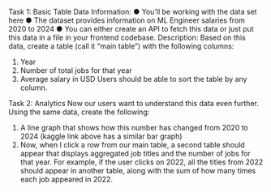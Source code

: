 Task 1: Basic Table
Data Information:
  ● You’ll be working with the data set here
  ● The dataset provides information on ML Engineer salaries from 2020 to 2024
  ● You can either create an API to fetch this data or just put this data in a file in your frontend codebase.
Description:
Based on this data, create a table (call it “main table”) with the following columns:
  1. Year
  2. Number of total jobs for that year
  3. Average salary in USD
Users should be able to sort the table by any column.

Task 2: Analytics
Now our users want to understand this data even further. Using the same data, create the following:
  1. A line graph that shows how this number has changed from 2020 to 2024 (kaggle link above has
  a similar bar graph)
  2. Now, when I click a row from our main table, a second table should appear that displays
  aggregated job titles and the number of jobs for that year. For example, if the user clicks on
  2022, all the titles from 2022 should appear in another table, along with the sum of how many
  times each job appeared in 2022.
